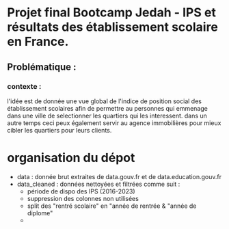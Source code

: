 # Projet final Bootcamp Jedah - IPS et résultats des établissement scolaire en France.
## Problématique :
### contexte :
l'idée est de donnée une vue global de l'indice de position social des établissement scolaires afin de permettre au personnes qui emmenage dans une ville de selectionner les quartiers qui les interessent. dans un autre temps ceci peux également servir au agence immobilières pour mieux cibler les quartiers pour leurs clients.

# organisation du dépot
- data : donnée brut extraites de data.gouv.fr et de data.education.gouv.fr
- data_cleaned : données nettoyées et filtrées comme suit :
    -  période de dispo des IPS (2016-2023)
    -  suppression des colonnes non utilisées
    -  split des "rentré scolaire" en "année de rentrée & "année de diplome"
    - 

